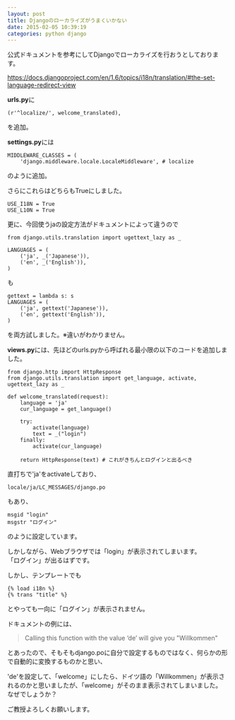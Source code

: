 ```yaml
---
layout: post
title: Djangoのローカライズがうまくいかない
date: 2015-02-05 10:39:19
categories: python django
---
```

<!-- {% raw %} -->
<p>公式ドキュメントを参考にしてDjangoでローカライズを行おうとしております。</p>

<p><a href="https://docs.djangoproject.com/en/1.6/topics/i18n/translation/#the-set-language-redirect-view" rel="nofollow">https://docs.djangoproject.com/en/1.6/topics/i18n/translation/#the-set-language-redirect-view</a></p>

<p><strong>urls.py</strong>に</p>

<pre><code>(r'^localize/', welcome_translated),
</code></pre>

<p>を追加。</p>

<p><strong>settings.py</strong>には</p>

<pre><code>MIDDLEWARE_CLASSES = (
    'django.middleware.locale.LocaleMiddleware', # localize
</code></pre>

<p>のように追加。</p>

<p>さらにこれらはどちらもTrueにしました。</p>

<pre><code>USE_I18N = True
USE_L10N = True
</code></pre>

<p>更に、今回使うjaの設定方法がドキュメントによって違うので</p>

<pre><code>from django.utils.translation import ugettext_lazy as _

LANGUAGES = (
    ('ja', _('Japanese')),
    ('en', _('English')),
)
</code></pre>

<p>も</p>

<pre><code>gettext = lambda s: s
LANGUAGES = (
    ('ja', gettext('Japanese')),
    ('en', gettext('English')),
)
</code></pre>

<p>を両方試しました。※違いがわかりません。</p>

<p><strong>views.py</strong>には、先ほどのurls.pyから呼ばれる最小限の以下のコードを追加しました。</p>

<pre><code>from django.http import HttpResponse
from django.utils.translation import get_language, activate, ugettext_lazy as _

def welcome_translated(request):
    language = 'ja'
    cur_language = get_language()

    try:
        activate(language)
        text = _("login")
    finally:
        activate(cur_language)

    return HttpResponse(text) # これがきちんとログインと出るべき
</code></pre>

<p>直打ちで'ja'をactivateしており、</p>

<pre><code>locale/ja/LC_MESSAGES/django.po
</code></pre>

<p>もあり、</p>

<pre><code>msgid "login"
msgstr "ログイン"
</code></pre>

<p>のように設定しています。</p>

<p>しかしながら、Webブラウザでは「login」が表示されてしまいます。<br>
「ログイン」が出るはずです。</p>

<p>しかし、テンプレートでも</p>

<pre><code>{% load i18n %}
{% trans "title" %}
</code></pre>

<p>とやっても一向に「ログイン」が表示されません。</p>

<p>ドキュメントの例には、</p>

<blockquote>
  <p>Calling this function with the value ‘de’ will give you "Willkommen"</p>
</blockquote>

<p>とあったので、そもそもdjango.poに自分で設定するものではなく、何らかの形で自動的に変換するものかと思い、</p>

<p>'de'を設定して、「welcome」にしたら、ドイツ語の「Willkommen」が表示されるのかと思いましたが、「welcome」がそのまま表示されてしまいました。<br>
なぜでしょうか？</p>

<p>ご教授よろしくお願いします。</p>
<!-- {% endraw %} -->
